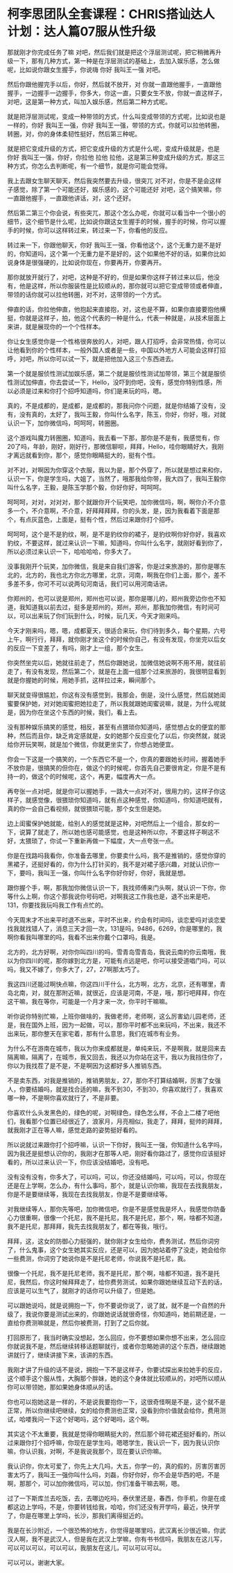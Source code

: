 # 柯李思团队全套课程：CHRIS搭讪达人计划：达人篇07服从性升级

那就刚才你完成任务了嘛 对吧，然后我们就是把这个浮层测试呢，把它稍微再升级一下，那有几种方式，第一种是在浮层测试的基础上，去加入娱乐感，怎么做呢，比如说你跟女生握手，你说嗨 你好 我叫王一强 对吧。

然后你跟他握完手以后，你好，然后就不放开，对 你就一直跟他握手，一直跟他握手，一边握手一边握手，你多大，你这一直，只要女生不放，你就一直这样子，对吧，这是第一种方式，叫加入娱乐感，然后第二种方式呢。

就是把浮层测试呢，变成一种带领的方式，什么叫变成带领的方式呢，比如说也是一样的，你好 我叫王一强，你好 我叫王一强，带领的方式，你就可以拉他转圈，转圈，对，你的身体柔韧性挺好，然后第三种呢。

就是把它变成升级的方式，把它变成升级的方式是什么呢，变成升级就是，也是 你好 我叫王一强，你好，你拉他 拉他 拉他，这是第三种变成升级的方式，那这三种方式，你怎么去判断呢，有一个细节，就是你可能会觉得。

我上去跟女生聊天聊天，然后我突然要去升级，很突兀 对不对，你是不是会这样子感觉，除了第一个可能还好，娱乐感的，这个可能还好 对吧，这个搞笑嘛，你一直跟他握手，一直跟他讲话，对，这个还好。

然后第二第三个你会说，有些突兀，那这个怎么办呢，你就可以看当中一个很小的细节，这个细节是什么呢，比如说你跟这女生握手的时候，握手的时候，你可以握手的时候，你可以这样转过来，转过来一下，你看他的反应。

转过来一下，你跟他聊天，你好 我叫王一强，你看他这个，这个无重力是不是好的，你知道吗，这个第一个无重力是不是好的，这个如果他不好的话，如果你比如说身体是很强硬的，比如说你现在，你要再开，你要再开。

那你就放开就行了，对吧，这种是不好的，但是如果你这样子转过来以后，他没有，他是这样，所以你服装性是比较顺从的，那你就可以把它变成带领或者伸直，带领的话你就可以拉他转圈，对不对，这带领的一个方式。

伸直的话，你拉他伸直，他抱起来直接抱，对，这也是不算，如果你直接要抱他横挺，你就是这样子，拍，他这个代表的一种是什么，代表一种就是，从技术层面上来讲，就是展现你的一个个性样本。

你让女生感觉你是一个性格很奔放的人，对吧，跟人打招呼，会非常热情，你可以让他看到你的个性样本，一般外国人或者是一些，中国以外地方人可能会这样打招呼，对吧，所以你可以试一下，就是把他加入这三个东西进去。

第一个就是服侦性测试加娱乐感，第二个就是服侦性测试加带领，第三个就是服侦性测试加伸直，你去尝试一下，Hello，没吓到你吧，没有，感觉你特别性感，所以必须是过来和你打个招呼知道吗，你们是来玩的吗，嗯。

真的，不是成都的，是成都，是成都的，那我问你个问题，就是你结婚了没有，没有，没有真的，太好了，我叫王毅，你叫什么名字，陈玉，你好，你好，哦，对就认识一下，加你微信吗，呵呵呵，转圈圈。

这个游戏叫魔力转圈圈，知道吗，我去看一下那，那你是不是有，我感觉有，你20了吗，年龄，刚好，刚好行，那微信聊呗，拜拜，Hello，哇你眼睛好大，我刚才离远就看到你，那个，感觉你眼睛挺大的，挺有个性。

对不对，对啊因为你穿这个衣服，我以为是，那个外穿了，所以就是想过来和你，认识一下，你是学生吗，大姐了，当然了，哦那我给你带，我大四了，我叫王毅你叫什么名字，王毅，是陈玉学那个毅，你好你好，呵呵呵。

呵呵呵，对对，对对对，那个就跟你开个玩笑吧，加你微信吗，啊，啊你介不介意多一个，不介意啊，不介意，好拜拜拜拜，你的头发，是，因为我看着下面是那个，有点灰蓝色，上面是，挺有个性，然后过来跟你打个招呼。

呵呵呵，这个是不是豹纹，啊，是不是豹纹你的裙子，是豹纹啊你好你好，我喜欢豹纹，不要这样，就过来认识一下嘛，知道吗，你叫什么名字，就刚好看到你了，所以必须过来认识一下，哈哈哈哈，你多大了。

没事我刚开个玩笑，加你微信，我是来自我们游客，你是过来旅游的，那你是哪东北的，北方的，我也北方你北方哪里，北京，河南，啊我在你们上面，那个，差不多差不多，你可不可以说两句河南话，我们可以用河南话讲。

你郑州的，也可以说是郑州，郑州也可以说，那你是哪儿的，郑州我旁边你也不知道，我知道我以前去过，挺多是郑州的，郑州，郑州，那我加你微信，有时间可以，可以出来玩了你们玩到什么，时候，玩几天，今天才刚来吗。

今天才刚来吗，嗯，嗯，成都夏天，很适合来玩，你们待到多久，每个星期，六号上午，啊行行，拜拜，就你刚才坐这个的时候你自己，有没有发现，你坐完以后女的反应一下变差了，有吗，刚才上一组，那个女生。

你突然坐完以后，她就往前走了，然后你跟她说，加微信她说啊不用不用，就往前走了，有没有发现，然后第二个，就是在上面一组那个过来旅游的，我很明显看到就是你握她的时候，用她手抓，这样拉过来，瞬间那个。

聊天就变得很尴尬，你这有没有感觉到，我那会，倒是，没什么感觉，然后就她闺蜜要保护她，对对她闺蜜把她拉走了，所以我就跟她闺蜜说嘛，就是，为什么呢就是，因为你在坐这个东西的时候，我们，看上去。

没有那种娱乐搞笑的感觉，相反，甚至有点猥琐你知道吗，感觉想占女的便宜的那种，然后而且你，缺乏肯定感就是，女的她那个反应变化了以后，你突然就，就说给你开玩笑啊，就是加个微信，你就更坐实了，你想占她便宜。

你会一下这是一个搞笑的，一个东西它不是一个，你真的要跟她长时间，握着她手不放你是，很搞笑的但你在，做这个的时候呢，你首先自己要很肯定，你是不是有持一的，做这个的时候呢，这个，再更，幅度再大一点。

再夸张一点对吧，就是你可以握她手，一路大一点对不对，很用力的，这样子你这样子，就感觉像，很猥琐你知道吗，就有点这种感觉，你知道吗，你知道吧就有，真的你一会自己看视频，就很猥琐可能，那个女生但是她。

边上闺蜜保护她就能，给别人的感觉就是这种，对吧然后上一个组合，那女的一下，说算了就走了，所以她也感可能感觉，也是这种所以你，不要这样子啊这不好，太猥琐了，你试一下重新再做一下幅度，大一点夸张一点。

你是在找路吗我看你，你准备去哪里，你要卖什么吗，我不是推销的，感觉你穿的黑裙子，还挺好看的，你为什么打针买的，我不是对裙子感兴趣，对就认识你一下，要吗，我叫王一强，你叫什么名字你好你好，你好，我就是想。

跟你握个手，啊，那我加你微信认识一下，我找师傅来门头啊，就认识一下你，你等什么上啊，你这个那我说你号码吧，对啊我这工作我也是，退不出来是吧，131，你要找我玩吗我工作有点忙的。

今天周末才不出来平时退不出来，平时不出来，约会有时间吗，谈恋爱吗对谈恋爱找我就找错人了，消息三天才回一次，131是吗，9486，6269，你是哪里的，我啊你看我叫哪里的吗，我看不出来你戴个口罩吗，我是。

北方的，北方好啊，对你你叫四川的吗，雪青岛雪青岛，我说云南的你云南哦，我以为你四川的呢，那你嫁到北方是，可能有点远是吧，你可以接受道唱门吗，可以吗，我又不嫁了，你多大了，27，27啊那太巧了。

我这四川还能过啊快点嘛，你这四川干什么，北方啊，北方，北京，还有哪里，青岛北南，对，就在那附近嘛，就很近，应该是河南，不是，哦，那行吧拜拜，你在这干嘛，我在等你，可能是一个月才来一次，你平时干嘛嘛。

听你说你特别忙嘛，上班你做啥的，我做老师，老师啊，这么厉害幼儿园老师，还是，我在国外上班，因为一起做，可以，那你平时都不出来玩吗，不出来，我还不出来玩，那你整天在家宅着，那有什么意思，我们在城市有业务。

为什么不在游南在城市，我以为你来成都就是，单纯来玩，不是啊我，就是回来去隔离嘛，隔离了，在城市，我又回去，我还以为你站在这干，我以为我挡住你了，你以为我找茬了是不是，不是啊因为这都好多人推销东西。

不是卖东西，对我是推销的，推销男朋友，27，那你不打算结婚啊，厉害了女强人，你要结婚吗，就是找合适的嘛，我不到30，不到30，你喜欢就行了，我喜欢哪一种，不是啊你喜欢就行了，不是非要。

你喜欢什么头发黑色的，绿色的呢，对啊绿色，绿色怎么样，不会上二楼了吧他们，我看那个位置已经很近了，浪家月，月亮相似，我走了，拜拜，挺帅的拜拜，就我刚才正在等人嘛，感觉走路的姿势挺好看的。

所以说就过来跟你打个招呼嘛，认识一下你好，我叫王一强，你知道什么名字吗，因为我还是挺想认识你的，我刚才在那等人吧，刚好看你路过了，感觉你应该挺好看的，所以过来认识一下，你应该没结婚吧，没有吧。

没有没有没有，你多大了，可以吗，可以，你还没结婚吗，可以吗，可以，你现在还是在上学啊，怎么办，有什么事吗，那个，就是认识你嘛，我现在去找我朋友，你是不是要继续等，我现在去找我朋友，你是不是要继续等。

对我继续等人，那你先等吧，加你微信吧，你是不是感觉我是坏人，我感觉你防备心力很重啊，很像一个托尼，我不是托尼，我不是托尼，那个，啊，啥都不知道，我不是托尼，那拜拜，我先去找我朋友了，都在等我，哦行。

拜拜，这，这女的防御心力挺强的，就你刚才女生给你，费务测试，然后你词穷了，什么鬼事，这个女生她其实反应，还是可以，因为她站着停了没走，她会给你一些费测，你词穷了她说你是不是托尼老师，你说我不是托尼，我。

很像一个托尼，我不是托尼老师，我不是托尼，那个啊，啥都不知道，我不是托尼，我然后，你这时候拜拜走了，给你费劳测试，如果你跟她继续互动下去的话，应该是可以生气了，就刚才的话你可以升级了，但是她。

可以跟她说吗，就是说拥抱一下，你不要说你说了，说了就，就不是一个自然的升级了，我说你要是测试出来的，你跟她说话就很奇怪，你知道吗，她前期还是，一直给你费测嘛就是，然后你被费测，打到了之后你就。

打回原形了，我当时确实没想起，怎么回应，你不要想如果你想不出来，怎么回应你就说我不是，然后继续转移话题聊就行，或者你忽略她讲的这个东西，继续跟她讲就行了，继续讲接下来，该讲的东西。

我刚才讲了升级的话不是说，拥抱一下不是这样子，你要试探出来拉她手的反应，这个顺手这个服从性，大胸那个胖妹，她的这个身体就比较顺从的，对吧所以顺从你可以带领她，那如果她身体顺从的话。

你也可以抱她这是一样的，不是说我要抱你一下，这很奇怪啊是不是，这个就不是正常，所以你继续吧继续，女的给你费测也正常，没看到你价值就会给你，费用测试，哈喽我问一下这个好喝吗，这个好喝吗，这个啊。

其实这个不太重要，我就是觉得你眼睛挺大的，然后那个碎花裙还挺好看的，所以过来跟你打个招呼嘛，你现在是学生吗，嗯嗯学生，我认识一下，因为我认识你嘛，你认识我，对啊，不是我说我那个，现在要认识你嘛。

我认识你，你太可爱了，你先上大几吗，大五，你学一的，真的假的，厉害厉害厉害太巧了，我叫王一强你叫什么吗，刘磊，你好你好，你不会是华西的吧，不是啊，那那个，可以加你微信吗，可以加，你们准备干嘛去啊，嗯。

过了一下斯库兰去吃饭，去，去哪边吃吗，泰伏里还是，春西，你手机，你是在成都这边上学吗，不是，你要转钱给我，哈哈，你们还没有开学吗，最近，快开学了，你是在哪里上学吗，长沙，那我们离得挺近的。

我是在长沙附近，一个很恐怖的地方，你觉得是哪里吗，武汉离长沙很近嘛，你武汉人啊，我不是武汉人，但是我在武汉上学嘛，你有书书信吗，我朋友在这儿写，可以可以可以，可以可以，我朋友在这儿，可以可以可以。

可以可以，谢谢大家。